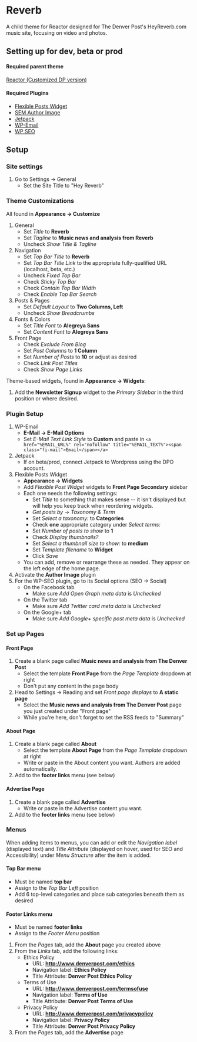 # Reverb

A child theme for Reactor designed for The Denver Post's HeyReverb.com music site, focusing on video and photos.

## Setting up for dev, beta or prod

#### Required parent theme

[Reactor (Customized DP version)](http://extras.denverpost.com/media/wp/reactor.zip)

#### Required Plugins

* [Flexible Posts Widget](https://wordpress.org/plugins/flexible-posts-widget/)
* [SEM Author Image](https://wordpress.org/plugins/sem-author-image/)
* [Jetpack](https://wordpress.org/plugins/jetpack/)
* [WP-Email](https://wordpress.org/plugins/wp-email/)
* [WP SEO](https://wordpress.org/plugins/wordpress-seo/)

## Setup

### Site settings

1. Go to Settings -> General
	* Set the Site Title to "Hey Reverb"

### Theme Customizations

All found in **Appearance -> Customize**

1. General
	* Set *Title* to **Reverb**
	* Set *Tagline* to **Music news and analysis from Reverb**
	* Uncheck *Show Title & Tagline*
2. Navigation
	* Set *Top Bar Title* to **Reverb**
	* Set *Top Bar Title Link* to the appropriate fully-qualified URL (localhost, beta, etc.)
	* Uncheck *Fixed Top Bar*
	* Check *Sticky Top Bar*
	* Check *Contain Top Bar Width*
	* Check *Enable Top Bar Search*
3. Posts & Pages
	* Set *Default Layout* to **Two Columns, Left**
	* Uncheck *Show Breadcrumbs*
4. Fonts & Colors
	* Set *Title Font* to **Alegreya Sans**
	* Set *Content Font* to **Alegreya Sans**
5. Front Page
	* Check *Exclude From Blog*
	* Set *Post Columns* to **1 Column**
	* Set *Number of Posts* to **10** or adjust as desired
	* Check *Link Post Titles*
	* Check *Show Page Links*

Theme-based widgets, found in **Appearance -> Widgets**:

1. Add the **Newsletter Signup** widget to the *Primary Sidebar* in the third position or where desired.

### Plugin Setup

1. WP-Email
	* **E-Mail -> E-Mail Options**
	* Set *E-Mail Text Link Style* to **Custom** and paste in `<a href="%EMAIL_URL%" rel="nofollow" title="%EMAIL_TEXT%"><span class="fi-mail">Email</span></a>`
2. Jetpack
	* If on beta/prod, connect Jetpack to Wordpress using the DPO account.
3. Flexible Posts Widget
	* **Appearance -> Widgets**
	* Add *Flexible Post Widget* widgets to **Front Page Secondary** sidebar
	* Each one needs the following settings:
		* Set *Title* to something that makes sense -- it isn't displayed but will help you keep track when reordering widgets.
		* *Get posts by* -> *Taxonomy & Term*
		* Set *Select a taxonomy:* to **Categories**
		* Check **one** appropriate category under *Select terms:*
		* Set *Number of posts to show* to **1**
		* Check *Display thumbnails?*
		* Set *Select a thumbnail size to show:* to **medium**
		* Set *Template filename* to **Widget**
		* Click *Save*
	* You can add, remove or rearrange these as needed. They appear on the left edge of the home page.
4. Activate the **Author Image** plugin
5. For the WP-SEO plugin, go to its Social options (SEO -> Social)
	* On the Facebook tab
		* Make sure *Add Open Graph meta data* is *Unchecked*
	* On the Twitter tab
		* Make sure *Add Twitter card meta data* is *Unchecked*
	* On the Google+ tab
		* Make sure *Add Google+ specific post meta data* is *Unchecked*

### Set up Pages

#### Front Page

1. Create a blank page called **Music news and analysis from The Denver Post**
	* Select the template **Front Page** from the *Page Template* dropdown at right
	* Don't put any content in the page body
2. Head to Settings -> Reading and set *Front page displays*  to **A static page**
	* Select the **Music news and analysis from The Denver Post** page you just created under "Front page"
	* While you're here, don't forget to set the RSS feeds to "Summary"

#### About Page

1. Create a blank page called **About**
	* Select the template **About Page** from the *Page Template* dropdown at right
	* Write or paste in the About content you want. Authors are added automatically.
2. Add to the **footer links** menu (see below)

#### Advertise Page

1. Create a blank page called **Advertise**
	* Write or paste in the Advertise content you want.
2. Add to the **footer links** menu (see below)

### Menus

When adding items to menus, you can add or edit the *Navigation label* (displayed text) and *Title Attribute* (displayed on hover, used for SEO and Accessibility) under *Menu Structure* after the item is added.

#### Top Bar menu

* Must be named **top bar**
* Assign to the *Top Bar Left* position
* Add 6 top-level categories and place sub categories beneath them as desired

#### Footer Links menu

* Must be named **footer links**
* Assign to the *Footer Menu* position

1. From the *Pages* tab, add the **About** page you created above
2. From the *Links* tab, add the following links:
	* Ethics Policy
		* URL: **http://www.denverpost.com/ethics**
		* Navigation label: **Ethics Policy**
		* Title Attribute: **Denver Post Ethics Policy**
	* Terms of Use
		* URL: **http://www.denverpost.com/termsofuse**
		* Navigation label: **Terms of Use**
		* Title Attribute: **Denver Post Terms of Use**
	* Privacy Policy
		* URL: **http://www.denverpost.com/privacypolicy**
		* Navigation label: **Privacy Policy**
		* Title Attribute: **Denver Post Privacy Policy**
3. From the *Pages* tab, add the **Advertise** page
